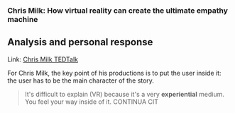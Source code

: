 ### Chris Milk: How virtual reality can create the ultimate empathy machine
## Analysis and personal response

Link: [Chris Milk TEDTalk](https://www.ted.com/talks/chris_milk_how_virtual_reality_can_create_the_ultimate_empathy_machine?language=yi)

For Chris Milk, the key point of his productions is to put the user inside it: the user has to be the main character of the story.

>It's difficult to explain (VR) because it's a very **experiential** medium. You feel your way inside of it. CONTINUA CIT
